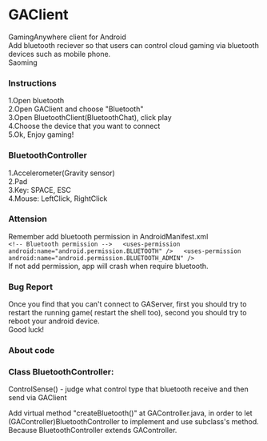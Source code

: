 # GAClient
GamingAnywhere client for Android  
Add bluetooth reciever so that users can control cloud gaming 
via bluetooth devices such as mobile phone.  
Saoming

### Instructions
1.Open bluetooth  
2.Open GAClient and choose "Bluetooth"  
3.Open BluetoothClient(BluetoothChat), click play  
4.Choose the device that you want to connect  
5.Ok, Enjoy gaming!  
  
### BluetoothController
1.Accelerometer(Gravity sensor)  
2.Pad  
3.Key: SPACE, ESC  
4.Mouse: LeftClick, RightClick  
  

### Attension
Remember add bluetooth permission in AndroidManifest.xml  
`<!-- Bluetooth permission -->  
<uses-permission android:name="android.permission.BLUETOOTH" />  
<uses-permission android:name="android.permission.BLUETOOTH_ADMIN" />`  
If not add permission, app will crash when require bluetooth.  

### Bug Report
Once you find that you can't connect to GAServer, 
first you should try to restart the running game( restart the shell too), 
second you should try to reboot your android device.  
Good luck!
  
### About code
### Class BluetoothController:
ControlSense() - judge what control type that bluetooth receive and then 
                 send via GAClient
                 
  
Add virtual method "createBluetooth()" at GAController.java, in order to let 
(GAController)BluetoothController to implement and use subclass's method.
 Because BluetoothController extends GAController.
  
  


